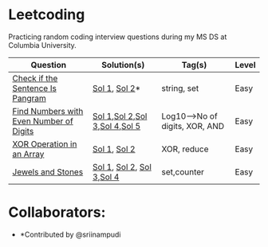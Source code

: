 # Leetcoding

Practicing random coding interview questions during my MS DS at Columbia University.


| Question | Solution(s) | Tag(s) | Level |
|----------|-------------|--------|-------|
|[Check if the Sentence Is Pangram](https://leetcode.com/problems/check-if-the-sentence-is-pangram/)| [Sol 1](./src/easy/1832_1.py), [Sol 2](./src/easy/1832_2.py)* | string, set | Easy |
|[Find Numbers with Even Number of Digits](https://leetcode.com/problems/find-numbers-with-even-number-of-digits/)| [Sol 1](./src/easy/1295_1.py),[Sol 2](./src/easy/1295_2.py),[Sol 3](./src/easy/1295_3.py),[Sol 4](./src/easy/1295_4.py),[Sol 5](./src/easy/1295_5.py)|Log10-->No of digits, XOR, AND |Easy|
|[XOR Operation in an Array](https://leetcode.com/problems/xor-operation-in-an-array/)|[Sol 1](./src/easy/1486_1.py), [Sol 2](./src/easy/1486_2.py)| XOR, reduce | Easy |
|[Jewels and Stones](https://leetcode.com/problems/jewels-and-stones/)|[Sol 1](./src/easy/771_1.py), [Sol 2](./src/easy/771_2.py), [Sol 3](./src/easy/771_3.py),[Sol 4](./src/easy/771_4.py)|set,counter | Easy |

# Collaborators:
- *Contributed by @sriinampudi
